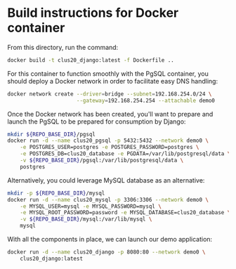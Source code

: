 # Build instructions for Docker container

From this directory, run the command:

```bash
docker build -t clus20_django:latest -f Dockerfile ..
```

For this container to function smoothly with the PgSQL container,
you should deploy a Docker network in order to facilitate easy
DNS handling:

```bash
docker network create --driver=bridge --subnet=192.168.254.0/24 \
                      --gateway=192.168.254.254 --attachable demo0
```

Once the Docker network has been created, you'll want to prepare and
launch the PgSQL to be prepared for consumption by Django:

```bash
mkdir ${REPO_BASE_DIR}/pgsql
docker run -d --name clus20_pgsql -p 5432:5432 --network demo0 \
    -e POSTGRES_USER=postgres -e POSTGRES_PASSWORD=postgres \
    -e POSTGRES_DB=clus20_database -e PGDATA=/var/lib/postgresql/data \
    -v ${REPO_BASE_DIR}/pgsql:/var/lib/postgresql/data \
    postgres
```

Alternatively, you could leverage MySQL database as an alternative:

```bash
mkdir -p ${REPO_BASE_DIR}/mysql
docker run -d --name clus20_mysql -p 3306:3306 --network demo0 \
    -e MYSQL_USER=mysql -e MYSQL_PASSWORD=mysql \
    -e MYSQL_ROOT_PASSWORD=password -e MYSQL_DATABASE=clus20_database \
    -v ${REPO_BASE_DIR}/mysql:/var/lib/mysql \
    mysql
```

With all the components in place, we can launch our demo application:

```bash
docker run -d --name clus20_django -p 8080:80 --network demo0 \
    clus20_django:latest
```
